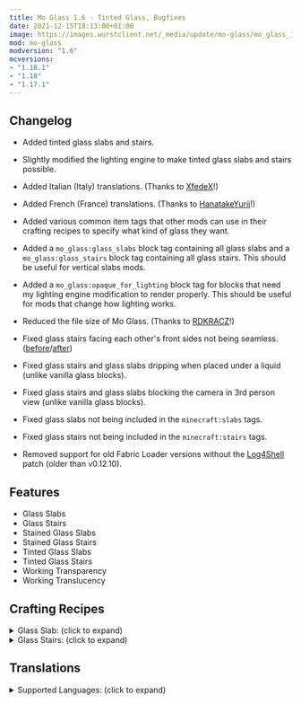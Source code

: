 ```yaml
---
title: Mo Glass 1.6 - Tinted Glass, Bugfixes
date: 2021-12-15T18:13:00+01:00
image: https://images.wurstclient.net/_media/update/mo-glass/mo_glass_1.6_540p.webp
mod: mo-glass
modversion: "1.6"
mcversions:
- "1.18.1"
- "1.18"
- "1.17.1"
---
```

## Changelog

- Added tinted glass slabs and stairs.

- Slightly modified the lighting engine to make tinted glass slabs and stairs possible.

- Added Italian (Italy) translations. (Thanks to <a href="https://github.com/XfedeX" target="_blank" rel="noopener noreferrer">XfedeX</a>!)

- Added French (France) translations. (Thanks to <a href="https://github.com/HanatakeYurii" target="_blank" rel="noopener noreferrer">HanatakeYurii</a>!)

- Added various common item tags that other mods can use in their crafting recipes to specify what kind of glass they want.

- Added a `mo_glass:glass_slabs` block tag containing all glass slabs and a `mo_glass:glass_stairs` block tag containing all glass stairs. This should be useful for vertical slabs mods.

- Added a `mo_glass:opaque_for_lighting` block tag for blocks that need my lighting engine modification to render properly. This should be useful for mods that change how lighting works.

- Reduced the file size of Mo Glass. (Thanks to <a href="https://github.com/RDKRACZ" target="_blank" rel="noopener noreferrer">RDKRACZ</a>!)

- Fixed glass stairs facing each other's front sides not being seamless. (<a href="https://user-images.githubusercontent.com/10100202/146294359-378351a4-9b1f-488d-9b4a-bba1309ac3fe.png" target="_blank" rel="noopener noreferrer">before</a>/<a href="https://user-images.githubusercontent.com/10100202/146294361-02af55ef-6998-46a3-a3c3-f5096caef95d.png" target="_blank" rel="noopener noreferrer">after</a>)

- Fixed glass stairs and glass slabs dripping when placed under a liquid (unlike vanilla glass blocks).

- Fixed glass stairs and glass slabs blocking the camera in 3rd person view (unlike vanilla glass blocks).

- Fixed glass slabs not being included in the `minecraft:slabs` tags.

- Fixed glass stairs not being included in the `minecraft:stairs` tags.

- Removed support for old Fabric Loader versions without the <a href="https://wurst.wiki/log4shell" target="_blank" rel="noopener noreferrer">Log4Shell</a> patch (older than v0.12.10).

## Features

- Glass Slabs
- Glass Stairs
- Stained Glass Slabs
- Stained Glass Stairs
- Tinted Glass Slabs
- Tinted Glass Stairs
- Working Transparency
- Working Translucency

## Crafting Recipes

<details>
  <summary>Glass Slab: (click to expand)</summary>
  
  ![glass slab crafting recipe](https://user-images.githubusercontent.com/10100202/69957444-5a2ddc80-150b-11ea-8c8c-e2afc5d72fb7.png)  
  ![glass slab stonecutter recipe](https://user-images.githubusercontent.com/10100202/70445670-2a974b00-1a9c-11ea-9a09-46c304cd167b.png)
</details>

<details>
  <summary>Glass Stairs: (click to expand)</summary>
  
  ![glass stairs crafting recipe](https://user-images.githubusercontent.com/10100202/69957446-5bf7a000-150b-11ea-8e61-d189de63333d.png)  
  ![glass stairs stonecutter recipe](https://user-images.githubusercontent.com/10100202/70445677-2c610e80-1a9c-11ea-8e1b-108863b47124.png)
</details>

## Translations

<details>
  <summary>Supported Languages: (click to expand)</summary>

  - Chinese (Simplified/Mainland)
  - Chinese (Traditional/Taiwan)
  - English (US)
  - French (France)
  - German (Germany)
  - Italian (Italy)
  - Oshiwambo (Oshindonga)
  - Oshiwambo (Oshikwanyama)
  - Russian (Russia)
  - Spanish (Argentina)
  - Spanish (Chile)
  - Spanish (Ecuador)
  - Spanish (Spain)
  - Spanish (Mexico)
  - Spanish (Uruguay)
  - Spanish (Venezuela)
</details>
